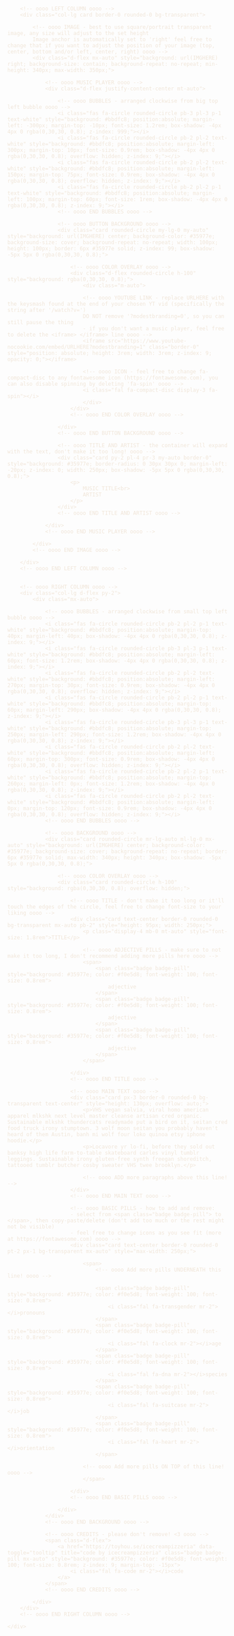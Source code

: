 <!-- 14 || BUBBLY DAYS by icecreampizzeria (CHARACTER)
    
    RULES:
        - Don't remove my credit please!
        - Feel free to modify/frankenstein as much as you want!
        - Don't redistribute my codes please!

    COLOR GUIDE:
        #f0e5d8 - universal text
        #bbdfc8 - bubble main color
        text-white - bubble shine
        #35977e - accent color (border & solid bg)
        rgba(0, 30, 30, 0.8) - shadows & color overlay
        
    find (ctrl + f) URLHERE for links, IMGHERE for image addresses
    BUBBLES are labelled if you'd like to remove them
    
-->

<!-- oooo WHOLE THING oooo -->
<div class="container p-0" style="max-width: 700px; color: #f0e5d8; font-weight: 100">
    <div class="row no-gutters">
        
        <!-- oooo LEFT COLUMN oooo -->
        <div class="col-lg card border-0 rounded-0 bg-transparent">
            
            <!-- oooo IMAGE - best to use square/portrait transparent image, any size will adjust to the set height
            Image anchor is automatically set to 'right' feel free to change that if you want to adjust the position of your image (top, center, bottom and/or left, center, right) oooo -->
            <div class="d-flex mx-auto" style="background: url(IMGHERE) right; background-size: contain; background-repeat: no-repeat; min-height: 340px; max-width: 350px;">
            
                <!-- oooo MUSIC PLAYER oooo -->
                <div class="d-flex justify-content-center mt-auto">
                    
                    <!-- oooo BUBBLES - arranged clockwise from big top left bubble oooo -->
                    <i class="fas fa-circle rounded-circle pb-3 pl-3 p-1 text-white" style="background: #bbdfc8; position:absolute; margin-left: -300px; margin-top: -10px; font-size: 1.2rem; box-shadow: -4px 4px 0 rgba(0,30,30, 0.8); z-index: 999;"></i>
                    <i class="fas fa-circle rounded-circle pb-2 pl-2 text-white" style="background: #bbdfc8; position:absolute; margin-left: 300px; margin-top: 10px; font-size: 0.9rem; box-shadow: -4px 4px 0 rgba(0,30,30, 0.8); overflow: hidden; z-index: 9;"></i>
                    <i class="fas fa-circle rounded-circle pb-2 pl-2 text-white" style="background: #bbdfc8; position:absolute; margin-left: 150px; margin-top: 75px; font-size: 0.9rem; box-shadow: -4px 4px 0 rgba(0,30,30, 0.8); overflow: hidden; z-index: 9;"></i>
                    <i class="fas fa-circle rounded-circle pb-2 pl-2 p-1 text-white" style="background: #bbdfc8; position:absolute; margin-left: 100px; margin-top: 60px; font-size: 1rem; box-shadow: -4px 4px 0 rgba(0,30,30, 0.8); z-index: 9;"></i>
                    <!-- oooo END BUBBLES oooo -->
                    
                    <!-- oooo BUTTON BACKGROUND oooo -->
                    <div class="card rounded-circle my-lg-0 my-auto" style="background: url(IMGHERE) center; background-color: #35977e; background-size: cover; background-repeat: no-repeat; width: 100px; height: 100px; border: 6px #35977e solid; z-index: 99; box-shadow: -5px 5px 0 rgba(0,30,30, 0.8);">
                        
                        <!-- oooo COLOR OVERLAY oooo -->
                        <div class="d-flex rounded-circle h-100" style="background: rgba(0,30,30, 0.8);">
                            <div class="m-auto">
                                
                            <!-- oooo YOUTUBE LINK - replace URLHERE with the keysmash found at the end of your chosen YT vid (specifically the string after '/watch?v=')
                            DO NOT remove '?modestbranding=0', so you can still pause the thing
                            - if you don't want a music player, feel free to delete the <iframe> </iframe> line oooo -->
                            <iframe src="https://www.youtube-nocookie.com/embed/URLHERE?modestbranding=1" class="border-0" style="position: absolute; height: 3rem; width: 3rem; z-index: 9; opacity: 0;"></iframe>
                            
                            <!-- oooo ICON - feel free to change fa-compact-disc to any fontawesome icon (https://fontawesome.com), you can also disable spinning by deleting 'fa-spin' oooo -->
                            <i class="fal fa-compact-disc display-3 fa-spin"></i>
                            </div>
                        </div>
                        <!-- oooo END COLOR OVERLAY oooo -->
                        
                    </div>
                    <!-- oooo END BUTTON BACKGROUND oooo -->
                    
                    <!-- oooo TITLE AND ARTIST - the container will expand with the text, don't make it too long! oooo -->
                    <div class="card py-2 pl-4 pr-3 my-auto border-0" style="background: #35977e; border-radius: 0 30px 30px 0; margin-left: -20px; z-index: 0; width: 250px; box-shadow: -5px 5px 0 rgba(0,30,30, 0.8);">
                        <p>
                            MUSIC TITLE<br>
                            ARTIST
                        </p>
                    </div>
                    <!-- oooo END TITLE AND ARTIST oooo -->
                    
                </div>
                <!-- oooo END MUSIC PLAYER oooo -->
                
            </div>
            <!-- oooo END IMAGE oooo -->
            
        </div>
        <!-- oooo END LEFT COLUMN oooo -->
        
        
        <!-- oooo RIGHT COLUMN oooo -->
        <div class="col-lg d-flex py-2">
            <div class="mx-auto">
                
                <!-- oooo BUBBLES - arranged clockwise from small top left bubble oooo -->
                <i class="fas fa-circle rounded-circle pb-2 pl-2 p-1 text-white" style="background: #bbdfc8; position:absolute; margin-top: 40px; margin-left: 40px; box-shadow: -4px 4px 0 rgba(0,30,30, 0.8); z-index: 9;"></i>
                <i class="fas fa-circle rounded-circle pb-3 pl-3 p-1 text-white" style="background: #bbdfc8; position:absolute; margin-left: 60px; font-size: 1.2rem; box-shadow: -4px 4px 0 rgba(0,30,30, 0.8); z-index: 9;"></i>
                <i class="fas fa-circle rounded-circle pb-2 pl-2 text-white" style="background: #bbdfc8; position:absolute; margin-left: 270px; margin-top: 30px; font-size: 0.9rem; box-shadow: -4px 4px 0 rgba(0,30,30, 0.8); overflow: hidden; z-index: 9;"></i>
                <i class="fas fa-circle rounded-circle pb-2 pl-2 p-1 text-white" style="background: #bbdfc8; position:absolute; margin-top: 60px; margin-left: 290px; box-shadow: -4px 4px 0 rgba(0,30,30, 0.8); z-index: 9;"></i>
                <i class="fas fa-circle rounded-circle pb-3 pl-3 p-1 text-white" style="background: #bbdfc8; position:absolute; margin-top: 250px; margin-left: 290px; font-size: 1.2rem; box-shadow: -4px 4px 0 rgba(0,30,30, 0.8); z-index: 9;"></i>
                <i class="fas fa-circle rounded-circle pb-2 pl-2 text-white" style="background: #bbdfc8; position:absolute; margin-left: 60px; margin-top: 300px; font-size: 0.9rem; box-shadow: -4px 4px 0 rgba(0,30,30, 0.8); overflow: hidden; z-index: 9;"></i>
                <i class="fas fa-circle rounded-circle pb-2 pl-2 p-1 text-white" style="background: #bbdfc8; position:absolute; margin-top: 260px; margin-left: 0px; font-size: 1.2rem; box-shadow: -4px 4px 0 rgba(0,30,30, 0.8); z-index: 9;"></i>
                <i class="fas fa-circle rounded-circle pb-2 pl-2 text-white" style="background: #bbdfc8; position:absolute; margin-left: 0px; margin-top: 120px; font-size: 0.9rem; box-shadow: -4px 4px 0 rgba(0,30,30, 0.8); overflow: hidden; z-index: 9;"></i>
                <!-- oooo END BUBBLES oooo -->
                
                <!-- oooo BACKGROUND oooo -->
                <div class="card rounded-circle mr-lg-auto ml-lg-0 mx-auto" style="background: url(IMGHERE) center; background-color: #35977e; background-size: cover; background-repeat: no-repeat; border: 6px #35977e solid; max-width: 340px; height: 340px; box-shadow: -5px 5px 0 rgba(0,30,30, 0.8);">
                    
                    <!-- oooo COLOR OVERLAY oooo -->
                    <div class="card rounded-circle h-100" style="background: rgba(0,30,30, 0.8); overflow: hidden;">
                        
                        <!-- oooo TITLE - don't make it too long or it'll touch the edges of the circle, feel free to change font-size to your liking oooo -->
                        <div class="card text-center border-0 rounded-0 bg-transparent mx-auto pb-2" style="height: 95px; width: 250px;">
                            <p class="display-4 mb-0 mt-auto" style="font-size: 1.8rem">TITLE</p>
							
                            <!-- oooo ADJECTIVE PILLS - make sure to not make it too long, I don't recommend adding more pills here oooo -->
                            <span>
                                <span class="badge badge-pill" style="background: #35977e; color: #f0e5d8; font-weight: 100; font-size: 0.8rem">
                                    adjective
                                </span>
                                <span class="badge badge-pill" style="background: #35977e; color: #f0e5d8; font-weight: 100; font-size: 0.8rem">
                                    adjective
                                </span>
                                <span class="badge badge-pill" style="background: #35977e; color: #f0e5d8; font-weight: 100; font-size: 0.8rem">
                                    adjective
                                </span>
                            </span>
                            
                        </div>
                        <!-- oooo END TITLE oooo -->
                        
                        <!-- oooo MAIN TEXT oooo -->
                        <div class="card px-3 border-0 rounded-0 bg-transparent text-center" style="height: 130px; overflow: auto;">
                            <p>VHS vegan salvia, viral homo american apparel mlkshk next level master cleanse artisan cred organic. Sustainable mlkshk thundercats readymade put a bird on it, seitan cred food truck irony stumptown. 3 wolf moon seitan you probably haven't heard of them Austin, banh mi wolf four loko quinoa etsy iphone hoodie.</p>
                            <p>Locavore yr lo-fi, before they sold out banksy high life farm-to-table skateboard carles vinyl tumblr leggings. Sustainable irony gluten-free synth freegan shoreditch, tattooed tumblr butcher cosby sweater VHS twee brooklyn.</p>
							
                            <!-- oooo ADD more paragraphs above this line!  -->
                        </div>
                        <!-- oooo END MAIN TEXT oooo -->
                        
                        <!-- oooo BASIC PILLS - how to add and remove:
                        - select from <span class="badge badge-pill"> to </span>, then copy-paste/delete (don't add too much or the rest might not be visible)
                        - feel free to change icons as you see fit (more at https://fontawesome.com) oooo -->
                        <div class="card text-center border-0 rounded-0 pt-2 px-1 bg-transparent mx-auto" style="max-width: 250px;">
                            
                            <span>
                                <!-- oooo Add more pills UNDERNEATH this line! oooo -->
                                
                                <span class="badge badge-pill" style="background: #35977e; color: #f0e5d8; font-weight: 100; font-size: 0.8rem">
                                    <i class="fal fa-transgender mr-2"></i>pronouns
                                </span>
                                <span class="badge badge-pill" style="background: #35977e; color: #f0e5d8; font-weight: 100; font-size: 0.8rem">
                                    <i class="fal fa-clock mr-2"></i>age
                                </span>
                                <span class="badge badge-pill" style="background: #35977e; color: #f0e5d8; font-weight: 100; font-size: 0.8rem">
                                    <i class="fal fa-dna mr-2"></i>species
                                </span>
                                <span class="badge badge-pill" style="background: #35977e; color: #f0e5d8; font-weight: 100; font-size: 0.8rem">
                                    <i class="fal fa-suitcase mr-2"></i>job
                                </span>
                                <span class="badge badge-pill" style="background: #35977e; color: #f0e5d8; font-weight: 100; font-size: 0.8rem">
                                    <i class="fal fa-heart mr-2"></i>orientation
                                </span>
                                
                            <!-- oooo Add more pills ON TOP of this line! oooo -->
                            </span>
                            
                        </div>
                        <!-- oooo END BASIC PILLS oooo -->
                        
                    </div>
                </div>
                <!-- oooo END BACKGROUND oooo -->
                
                <!-- oooo CREDITS - please don't remove! <3 oooo -->
                <span class="d-flex">
                    <a href="https://toyhou.se/icecreampizzeria" data-toggle="tooltip" title="code by icecreampizzeria" class="badge badge-pill mx-auto" style="background: #35977e; color: #f0e5d8; font-weight: 100; font-size: 0.8rem; z-index: 9; margin-top: -15px">
                        <i class="fal fa-code mr-2"></i>code
                    </a>
                </span>
                <!-- oooo END CREDITS oooo -->
                
            </div>
        </div>
        <!-- oooo END RIGHT COLUMN oooo -->
        
    </div>
</div>
<!-- oooo END WHOLE THING oooo -->
